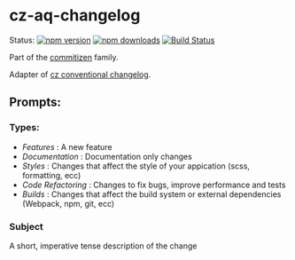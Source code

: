 # cz-aq-changelog

Status:
[![npm version](https://img.shields.io/npm/v/cz-conventional-changelog.svg?style=flat-square)](https://www.npmjs.org/package/cz-conventional-changelog)
[![npm downloads](https://img.shields.io/npm/dm/cz-conventional-changelog.svg?style=flat-square)](http://npm-stat.com/charts.html?package=cz-conventional-changelog&from=2015-08-01)
[![Build Status](https://img.shields.io/travis/commitizen/cz-conventional-changelog.svg?style=flat-square)](https://travis-ci.org/commitizen/cz-conventional-changelog)

Part of the [commitizen](https://github.com/commitizen/cz-cli) family.

Adapter of [cz conventional changelog](https://github.com/commitizen/cz-conventional-changelog).

## Prompts:
### Types:
- *Features* : A new feature
- *Documentation* : Documentation only changes
- *Styles* : Changes that affect the style of your appication (scss, formatting, ecc)
- *Code Refactoring* : Changes to fix bugs, improve performance and tests
- *Builds* : Changes that affect the build system or external dependencies (Webpack, npm, git, ecc)

### Subject
A short, imperative tense description of the change